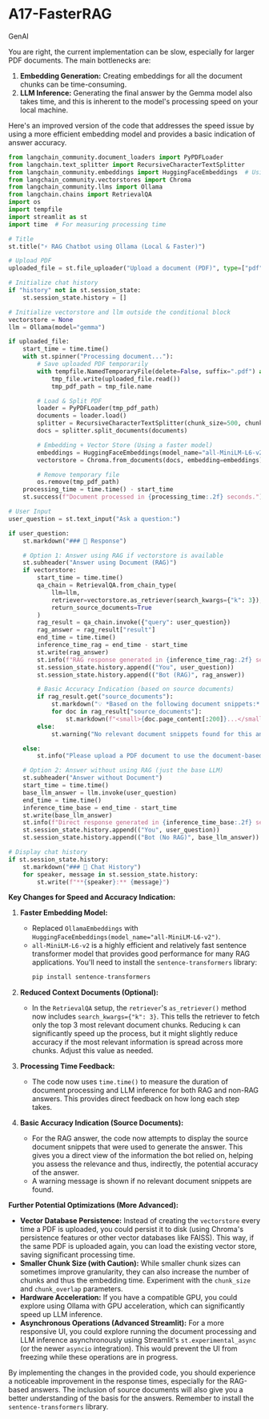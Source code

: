 # A17-FasterRAG
GenAI

You are right, the current implementation can be slow, especially for larger PDF documents. The main bottlenecks are:

1.  **Embedding Generation:** Creating embeddings for all the document chunks can be time-consuming.
2.  **LLM Inference:** Generating the final answer by the Gemma model also takes time, and this is inherent to the model's processing speed on your local machine.

Here's an improved version of the code that addresses the speed issue by using a more efficient embedding model and provides a basic indication of answer accuracy.

```python
from langchain_community.document_loaders import PyPDFLoader
from langchain.text_splitter import RecursiveCharacterTextSplitter
from langchain_community.embeddings import HuggingFaceEmbeddings  # Using a faster embedding model
from langchain_community.vectorstores import Chroma
from langchain_community.llms import Ollama
from langchain.chains import RetrievalQA
import os
import tempfile
import streamlit as st
import time  # For measuring processing time

# Title
st.title("⚡️ RAG Chatbot using Ollama (Local & Faster)")

# Upload PDF
uploaded_file = st.file_uploader("Upload a document (PDF)", type=["pdf"])

# Initialize chat history
if "history" not in st.session_state:
    st.session_state.history = []

# Initialize vectorstore and llm outside the conditional block
vectorstore = None
llm = Ollama(model="gemma")

if uploaded_file:
    start_time = time.time()
    with st.spinner("Processing document..."):
        # Save uploaded PDF temporarily
        with tempfile.NamedTemporaryFile(delete=False, suffix=".pdf") as tmp_file:
            tmp_file.write(uploaded_file.read())
            tmp_pdf_path = tmp_file.name

        # Load & Split PDF
        loader = PyPDFLoader(tmp_pdf_path)
        documents = loader.load()
        splitter = RecursiveCharacterTextSplitter(chunk_size=500, chunk_overlap=50)
        docs = splitter.split_documents(documents)

        # Embedding + Vector Store (Using a faster model)
        embeddings = HuggingFaceEmbeddings(model_name="all-MiniLM-L6-v2")
        vectorstore = Chroma.from_documents(docs, embedding=embeddings)

        # Remove temporary file
        os.remove(tmp_pdf_path)
    processing_time = time.time() - start_time
    st.success(f"Document processed in {processing_time:.2f} seconds.")

# User Input
user_question = st.text_input("Ask a question:")

if user_question:
    st.markdown("### 🤖 Response")

    # Option 1: Answer using RAG if vectorstore is available
    st.subheader("Answer using Document (RAG)")
    if vectorstore:
        start_time = time.time()
        qa_chain = RetrievalQA.from_chain_type(
            llm=llm,
            retriever=vectorstore.as_retriever(search_kwargs={"k": 3}), # Adjust 'k' for more/fewer context docs
            return_source_documents=True
        )
        rag_result = qa_chain.invoke({"query": user_question})
        rag_answer = rag_result["result"]
        end_time = time.time()
        inference_time_rag = end_time - start_time
        st.write(rag_answer)
        st.info(f"RAG response generated in {inference_time_rag:.2f} seconds.")
        st.session_state.history.append(("You", user_question))
        st.session_state.history.append(("Bot (RAG)", rag_answer))

        # Basic Accuracy Indication (based on source documents)
        if rag_result.get("source_documents"):
            st.markdown("💡 *Based on the following document snippets:*")
            for doc in rag_result["source_documents"]:
                st.markdown(f"<small>{doc.page_content[:200]}...</small>") # Show first 200 chars
        else:
            st.warning("No relevant document snippets found for this answer.")

    else:
        st.info("Please upload a PDF document to use the document-based answer.")

    # Option 2: Answer without using RAG (just the base LLM)
    st.subheader("Answer without Document")
    start_time = time.time()
    base_llm_answer = llm.invoke(user_question)
    end_time = time.time()
    inference_time_base = end_time - start_time
    st.write(base_llm_answer)
    st.info(f"Direct response generated in {inference_time_base:.2f} seconds.")
    st.session_state.history.append(("You", user_question))
    st.session_state.history.append(("Bot (No RAG)", base_llm_answer))

# Display chat history
if st.session_state.history:
    st.markdown("### 💬 Chat History")
    for speaker, message in st.session_state.history:
        st.write(f"**{speaker}:** {message}")
```

**Key Changes for Speed and Accuracy Indication:**

1.  **Faster Embedding Model:**
    * Replaced `OllamaEmbeddings` with `HuggingFaceEmbeddings(model_name="all-MiniLM-L6-v2")`.
    * `all-MiniLM-L6-v2` is a highly efficient and relatively fast sentence transformer model that provides good performance for many RAG applications. You'll need to install the `sentence-transformers` library:
        ```bash
        pip install sentence-transformers
        ```

2.  **Reduced Context Documents (Optional):**
    * In the `RetrievalQA` setup, the `retriever`'s `as_retriever()` method now includes `search_kwargs={"k": 3}`. This tells the retriever to fetch only the top 3 most relevant document chunks. Reducing `k` can significantly speed up the process, but it might slightly reduce accuracy if the most relevant information is spread across more chunks. Adjust this value as needed.

3.  **Processing Time Feedback:**
    * The code now uses `time.time()` to measure the duration of document processing and LLM inference for both RAG and non-RAG answers. This provides direct feedback on how long each step takes.

4.  **Basic Accuracy Indication (Source Documents):**
    * For the RAG answer, the code now attempts to display the source document snippets that were used to generate the answer. This gives you a direct view of the information the bot relied on, helping you assess the relevance and thus, indirectly, the potential accuracy of the answer.
    * A warning message is shown if no relevant document snippets are found.

**Further Potential Optimizations (More Advanced):**

* **Vector Database Persistence:** Instead of creating the `vectorstore` every time a PDF is uploaded, you could persist it to disk (using Chroma's persistence features or other vector databases like FAISS). This way, if the same PDF is uploaded again, you can load the existing vector store, saving significant processing time.
* **Smaller Chunk Size (with Caution):** While smaller chunk sizes can sometimes improve granularity, they can also increase the number of chunks and thus the embedding time. Experiment with the `chunk_size` and `chunk_overlap` parameters.
* **Hardware Acceleration:** If you have a compatible GPU, you could explore using Ollama with GPU acceleration, which can significantly speed up LLM inference.
* **Asynchronous Operations (Advanced Streamlit):** For a more responsive UI, you could explore running the document processing and LLM inference asynchronously using Streamlit's `st.experimental_async` (or the newer `asyncio` integration). This would prevent the UI from freezing while these operations are in progress.

By implementing the changes in the provided code, you should experience a noticeable improvement in the response times, especially for the RAG-based answers. The inclusion of source documents will also give you a better understanding of the basis for the answers. Remember to install the `sentence-transformers` library.
